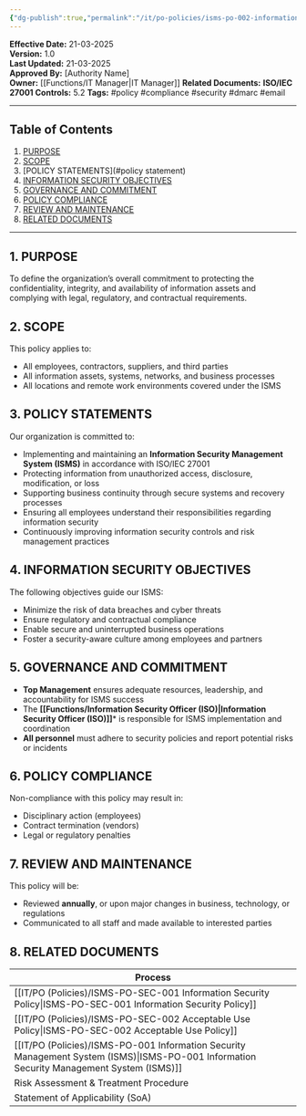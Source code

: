 ```yaml
---
{"dg-publish":true,"permalink":"/it/po-policies/isms-po-002-information-security-policy/"}
---
```


 
**Effective Date:** 21-03-2025  
**Version:** 1.0  
**Last Updated:** 21-03-2025  
**Approved By:** [Authority Name]  
**Owner:** [[Functions/IT Manager\|IT Manager]]
**Related Documents:**
**ISO/IEC 27001 Controls:** 5.2
**Tags:** #policy #compliance  #security #dmarc #email


---
## **Table of Contents**  
1. [PURPOSE](#purpose)  
2. [SCOPE](#scope)  
3. [POLICY STATEMENTS](#policy statement)  
4. [INFORMATION SECURITY OBJECTIVES](#roles-and-responsibilities)  
5. [GOVERNANCE AND COMMITMENT](#dmarc)  
6. [POLICY COMPLIANCE](#responsibilities)  
7. [REVIEW AND MAINTENANCE](#compliance)  
8. [RELATED DOCUMENTS](#registrations)  

---
## **1. PURPOSE**  
To define the organization’s overall commitment to protecting the confidentiality, integrity, and availability of information assets and complying with legal, regulatory, and contractual requirements.
## **2. SCOPE**
This policy applies to:
- All employees, contractors, suppliers, and third parties
- All information assets, systems, networks, and business processes
- All locations and remote work environments covered under the ISMS
## **3. POLICY STATEMENTS** 
 Our organization is committed to:
- Implementing and maintaining an **Information Security Management System (ISMS)** in accordance with ISO/IEC 27001
- Protecting information from unauthorized access, disclosure, modification, or loss
- Supporting business continuity through secure systems and recovery processes
- Ensuring all employees understand their responsibilities regarding information security
- Continuously improving information security controls and risk management practices
## **4. INFORMATION SECURITY OBJECTIVES**
The following objectives guide our ISMS:
- Minimize the risk of data breaches and cyber threats
- Ensure regulatory and contractual compliance
- Enable secure and uninterrupted business operations
- Foster a security-aware culture among employees and partners
## **5. GOVERNANCE AND COMMITMENT**
- **Top Management** ensures adequate resources, leadership, and accountability for ISMS success
- The **[[Functions/Information Security Officer (ISO)\|Information Security Officer (ISO)]]*** is responsible for ISMS implementation and coordination
- **All personnel** must adhere to security policies and report potential risks or incidents
## **6. POLICY COMPLIANCE**
Non-compliance with this policy may result in:
- Disciplinary action (employees)
- Contract termination (vendors)
- Legal or regulatory penalties
## **7. REVIEW AND MAINTENANCE**
This policy will be:
- Reviewed **annually**, or upon major changes in business, technology, or regulations
- Communicated to all staff and made available to interested parties
## **8. RELATED DOCUMENTS**

| Process                                                       |
| ------------------------------------------------------------- |
| [[IT/PO (Policies)/ISMS-PO-SEC-001 Information Security Policy\|ISMS-PO-SEC-001 Information Security Policy]]               |
| [[IT/PO (Policies)/ISMS-PO-SEC-002 Acceptable Use Policy\|ISMS-PO-SEC-002 Acceptable Use Policy]]                     |
| [[IT/PO (Policies)/ISMS-PO-001 Information Security Management System (ISMS)\|ISMS-PO-001 Information Security Management System (ISMS)]] |
| Risk Assessment & Treatment Procedure                         |
| Statement of Applicability (SoA)                              |









